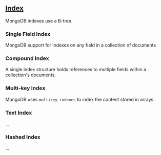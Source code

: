 [Index](https://docs.mongodb.com/manual/indexes/)
---
MongoDB indexes use a B-tree.



### Single Field Index
MongoDB support for indexes on any field in a collection of documents




### Compound Index
A single index structure holds references to multiple fields within a collection's documents.




### Multi-key Index
MongoDB uses `multikey indexes` to index the content stored in arrays.




### Text Index
...




### Hashed Index
...
